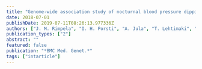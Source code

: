 ```yaml
---
title: "Genome-wide association study of nocturnal blood pressure dipping in hypertensive patients"
date: 2018-07-01
publishDate: 2019-07-11T08:26:13.977336Z
authors: ["J. M. Rimpela", "I. H. Porsti", "A. Jula", "T. Lehtimaki", "T. J. Niiranen", "L. Oikarinen", "K. Porthan", "A. Tikkakoski", "J. Virolainen", "K. K. Kontula", "T. P. Hiltunen"]
publication_types: ["2"]
abstract: ""
featured: false
publication: "*BMC Med. Genet.*"
tags: ["intarticle"]
---
```



